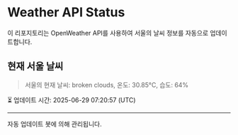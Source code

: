 
# Weather API Status

이 리포지토리는 OpenWeather API를 사용하여 서울의 날씨 정보를 자동으로 업데이트합니다.

## 현재 서울 날씨
> 서울의 현재 날씨: broken clouds, 온도: 30.85°C, 습도: 64%

⏳ 업데이트 시간: 2025-06-29 07:20:57 (UTC)

---
자동 업데이트 봇에 의해 관리됩니다.
